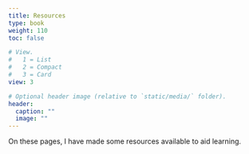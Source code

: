 ```yaml
---
title: Resources
type: book
weight: 110
toc: false

# View.
#   1 = List
#   2 = Compact
#   3 = Card
view: 3

# Optional header image (relative to `static/media/` folder).
header:
  caption: ""
  image: ""
---
```


On these pages, I have made some resources available to aid learning.
